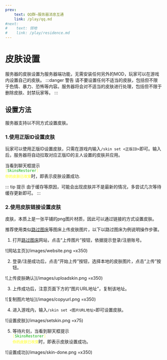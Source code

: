 ```yaml
---
prev:
    text: QQ群—服务器消息互通
    link: /play/qq.md
#next:
#    text: 领地
#    link: /play/residence.md
---
```

# 皮肤设置
服务器的皮肤设置为服务器端功能，无需安装任何另外的MOD，玩家可以在游戏内设置自己的皮肤。
:::danger 警告
请不要设置任何不适当的皮肤，包括但不限于色情、暴力、恐怖等内容。服务器将会对不适当的皮肤进行处理，包括但不限于删除皮肤、封禁玩家等。
:::

## 设置方法
服务器支持以不同方式设置皮肤。
### 1.使用正版ID设置皮肤
玩家可以使用正版ID设置皮肤，只需在游戏内输入`/skin set <正版ID>`即可。输入后，服务器将自动拉取对应正版ID的主人设置的皮肤并应用。

当看到聊天框提示<code> <font color="#FFFF55">[</font><font color="#00AA00">SkinsRestorer</font><font color="#FFFF55">]</font> <font color="#FFFF55"><b>你的皮肤已改变</b></font></code>时，即表示皮肤设置成功.

::: tip 提示
由于缓存等原因，可能会出现皮肤并不是最新的情况，多尝试几次等待缓存更新即可。
:::
### 2.使用皮肤链接设置皮肤
皮肤，本质上是一张平铺的png图片材质，因此可以通过链接的方式设置皮肤。

推荐使用类似[路过图床](https://imgse.com/)等图床上传皮肤图片，以下以路过图床为例说明操作步骤。
1. 打开[路过图床](https://imgse.com/)网站，点击“上传图片”按钮，依据提示登录/注册账号。

![网站主页](/images/website.png =x350)

2. 登录/注册成功后，点击“开始上传”按钮，选择本地的皮肤图片，点击“上传”按钮。

![上传皮肤确认](/images/uploadskin.png =x350)

3. 上传成功后，注意页面下方的“图片URL地址”，复制该地址。

![复制图片地址](/images/copyurl.png =x350)

4. 进入游戏内，输入`/skin set <图片URL地址>`即可设置皮肤。

![设置皮肤](/images/setskin.png =x75)

5. 等待片刻，当看到聊天框提示<code> <font color="#FFFF55">[</font><font color="#00AA00">SkinsRestorer</font><font color="#FFFF55">]</font> <font color="#FFFF55"><b>你的皮肤已改变</b></font></code>时，即表示皮肤设置成功。

![设置成功](/images/skin-done.png =x350)